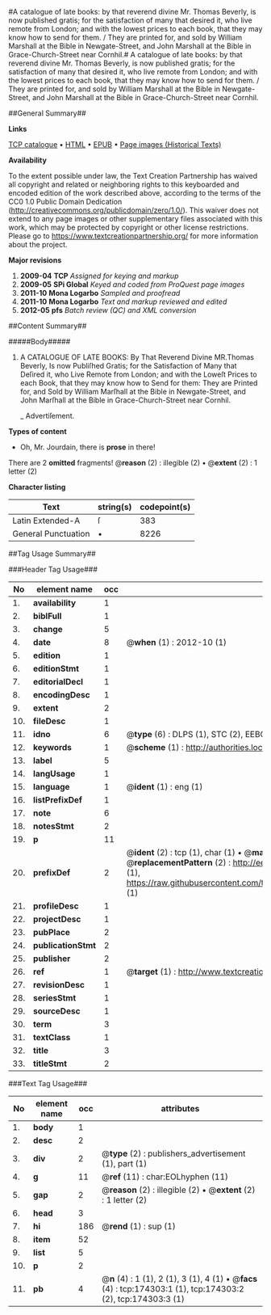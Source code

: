 #A catalogue of late books: by that reverend divine Mr. Thomas Beverly, is now published gratis; for the satisfaction of many that desired it, who live remote from London; and with the lowest prices to each book, that they may know how to send for them. / They are printed for, and sold by William Marshall at the Bible in Newgate-Street, and John Marshall at the Bible in Grace-Church-Street near Cornhil.#
A catalogue of late books: by that reverend divine Mr. Thomas Beverly, is now published gratis; for the satisfaction of many that desired it, who live remote from London; and with the lowest prices to each book, that they may know how to send for them. / They are printed for, and sold by William Marshall at the Bible in Newgate-Street, and John Marshall at the Bible in Grace-Church-Street near Cornhil.

##General Summary##

**Links**

[TCP catalogue](http://www.ota.ox.ac.uk/tcp/)  • 
[HTML](http://tei.it.ox.ac.uk/tcp/Texts-HTML/free/B01/B01944.html)  • 
[EPUB](http://tei.it.ox.ac.uk/tcp/Texts-EPUB/free/B01/B01944.epub) • 
[Page images (Historical Texts)](https://historicaltexts.jisc.ac.uk/eebo-47012339e)

**Availability**

To the extent possible under law, the Text Creation Partnership has waived all copyright and related or neighboring rights to this keyboarded and encoded edition of the work described above, according to the terms of the CC0 1.0 Public Domain Dedication (http://creativecommons.org/publicdomain/zero/1.0/). This waiver does not extend to any page images or other supplementary files associated with this work, which may be protected by copyright or other license restrictions. Please go to https://www.textcreationpartnership.org/ for more information about the project.

**Major revisions**

1. __2009-04__ __TCP__ *Assigned for keying and markup*
1. __2009-05__ __SPi Global__ *Keyed and coded from ProQuest page images*
1. __2011-10__ __Mona Logarbo__ *Sampled and proofread*
1. __2011-10__ __Mona Logarbo__ *Text and markup reviewed and edited*
1. __2012-05__ __pfs__ *Batch review (QC) and XML conversion*

##Content Summary##

#####Body#####

1. A CATALOGUE OF LATE BOOKS: By That Reverend Divine MR.Thomas Beverly, Is now Publiſhed Gratis; for the Satisfaction of Many that Deſired it, who Live Remote from London; and with the Loweſt Prices to each Book, that they may know how to Send for them: They are Printed for, and Sold by William Marſhall at the Bible in Newgate-Street, and John Marſhall at the Bible in Grace-Church-Street near Cornhil.

    _ Advertiſement.

**Types of content**

  * Oh, Mr. Jourdain, there is **prose** in there!

There are 2 **omitted** fragments! 
 @__reason__ (2) : illegible (2)  •  @__extent__ (2) : 1 letter (2)

**Character listing**


|Text|string(s)|codepoint(s)|
|---|---|---|
|Latin Extended-A|ſ|383|
|General Punctuation|•|8226|

##Tag Usage Summary##

###Header Tag Usage###

|No|element name|occ|attributes|
|---|---|---|---|
|1.|__availability__|1||
|2.|__biblFull__|1||
|3.|__change__|5||
|4.|__date__|8| @__when__ (1) : 2012-10 (1)|
|5.|__edition__|1||
|6.|__editionStmt__|1||
|7.|__editorialDecl__|1||
|8.|__encodingDesc__|1||
|9.|__extent__|2||
|10.|__fileDesc__|1||
|11.|__idno__|6| @__type__ (6) : DLPS (1), STC (2), EEBO-CITATION (1), OCLC (1), VID (1)|
|12.|__keywords__|1| @__scheme__ (1) : http://authorities.loc.gov/ (1)|
|13.|__label__|5||
|14.|__langUsage__|1||
|15.|__language__|1| @__ident__ (1) : eng (1)|
|16.|__listPrefixDef__|1||
|17.|__note__|6||
|18.|__notesStmt__|2||
|19.|__p__|11||
|20.|__prefixDef__|2| @__ident__ (2) : tcp (1), char (1)  •  @__matchPattern__ (2) : ([0-9\-]+):([0-9IVX]+) (1), (.+) (1)  •  @__replacementPattern__ (2) : http://eebo.chadwyck.com/downloadtiff?vid=$1&page=$2 (1), https://raw.githubusercontent.com/textcreationpartnership/Texts/master/tcpchars.xml#$1 (1)|
|21.|__profileDesc__|1||
|22.|__projectDesc__|1||
|23.|__pubPlace__|2||
|24.|__publicationStmt__|2||
|25.|__publisher__|2||
|26.|__ref__|1| @__target__ (1) : http://www.textcreationpartnership.org/docs/. (1)|
|27.|__revisionDesc__|1||
|28.|__seriesStmt__|1||
|29.|__sourceDesc__|1||
|30.|__term__|3||
|31.|__textClass__|1||
|32.|__title__|3||
|33.|__titleStmt__|2||


###Text Tag Usage###

|No|element name|occ|attributes|
|---|---|---|---|
|1.|__body__|1||
|2.|__desc__|2||
|3.|__div__|2| @__type__ (2) : publishers_advertisement (1), part (1)|
|4.|__g__|11| @__ref__ (11) : char:EOLhyphen (11)|
|5.|__gap__|2| @__reason__ (2) : illegible (2)  •  @__extent__ (2) : 1 letter (2)|
|6.|__head__|3||
|7.|__hi__|186| @__rend__ (1) : sup (1)|
|8.|__item__|52||
|9.|__list__|5||
|10.|__p__|2||
|11.|__pb__|4| @__n__ (4) : 1 (1), 2 (1), 3 (1), 4 (1)  •  @__facs__ (4) : tcp:174303:1 (1), tcp:174303:2 (2), tcp:174303:3 (1)|
